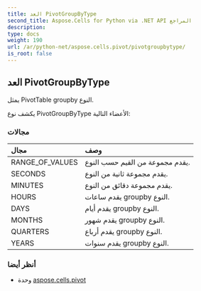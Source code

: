 ```yaml
---
title: العد PivotGroupByType
second_title: Aspose.Cells for Python via .NET API المراجع
description:
type: docs
weight: 190
url: /ar/python-net/aspose.cells.pivot/pivotgroupbytype/
is_root: false
---
```

##  العد PivotGroupByType
يمثل PivotTable groupby النوع.



يكشف نوع PivotGroupByType الأعضاء التالية:

###  مجالات
| مجال| وصف|
| :- | :- |
| RANGE_OF_VALUES | يقدم مجموعة من القيم حسب النوع.|
| SECONDS | يقدم مجموعة ثانية من النوع.|
| MINUTES | يقدم مجموعة دقائق من النوع.|
| HOURS | يقدم ساعات groupby النوع.|
| DAYS | يقدم أيام groupby النوع.|
| MONTHS | يقدم شهور groupby النوع.|
| QUARTERS | يقدم أرباع groupby النوع.|
| YEARS | يقدم سنوات groupby النوع.|



###  أنظر أيضا
* وحدة [aspose.cells.pivot](..)
